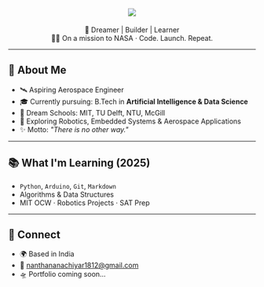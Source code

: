 <h1 align="center">
  <img src="https://readme-typing-svg.herokuapp.com/?lines=Hi,+I'm+astro-nanthana;Future+Aerospace+Engineer;MIT+%E2%9C%94+TU+Delft+%E2%9C%94+NTU+%E2%9C%94+McGill+%E2%9C%94&center=true&size=30">
</h1>

<p align="center">
  🚀 Dreamer | Builder | Learner <br>
  👩‍🚀 On a mission to NASA · Code. Launch. Repeat.
</p>

---

## 🌌 About Me
- 🛰️ Aspiring Aerospace Engineer  
- 🎓 Currently pursuing: B.Tech in **Artificial Intelligence & Data Science**  
- 💭 Dream Schools: MIT, TU Delft, NTU, McGill  
- 🤖 Exploring Robotics, Embedded Systems & Aerospace Applications  
- ✨ Motto: *"There is no other way."*

---

## 📚 What I'm Learning (2025)
- `Python`, `Arduino`, `Git`, `Markdown`  
- Algorithms & Data Structures  
- MIT OCW · Robotics Projects · SAT Prep

---

## 💫 Connect
- 🌍 Based in India  
- 📧 nanthananachiyar1812@gmail.com 
- 🛸 Portfolio coming soon...
